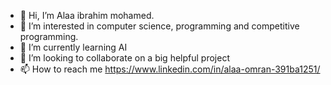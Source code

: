 - 👋 Hi, I’m Alaa ibrahim mohamed.
- 👀 I’m interested in computer science, programming and competitive programming.
- 🌱 I’m currently learning AI
- 💞️ I’m looking to collaborate on a big helpful project
- 📫 How to reach me https://www.linkedin.com/in/alaa-omran-391ba1251/

<!---
lolooppo/lolooppo is a ✨ special ✨ repository because its `README.md` (this file) appears on your GitHub profile.
You can click the Preview link to take a look at your changes.
--->
